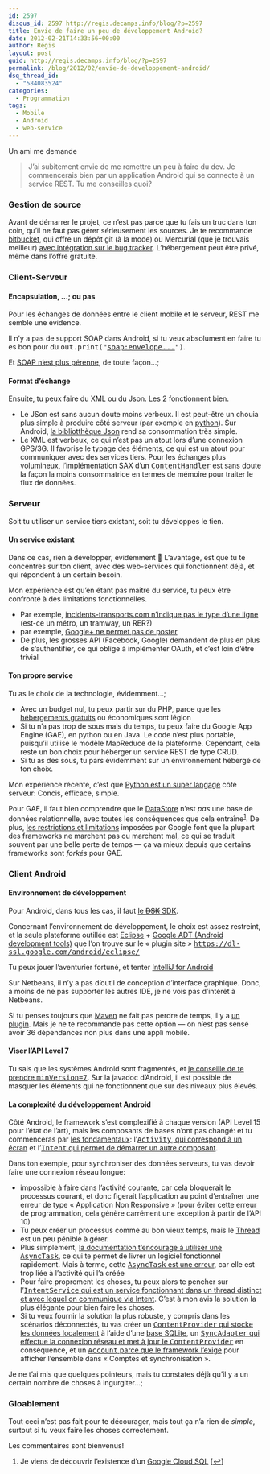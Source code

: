 ```yaml
---
id: 2597
disqus_id: 2597 http://regis.decamps.info/blog/?p=2597
title: Envie de faire un peu de développement Android?
date: 2012-02-21T14:33:56+00:00
author: Régis
layout: post
guid: http://regis.decamps.info/blog/?p=2597
permalink: /blog/2012/02/envie-de-developpement-android/
dsq_thread_id:
  - "584083524"
categories:
  - Programmation
tags:
  - Mobile
  - Android
  - web-service
---
```

Un ami me demande

> J’ai subitement envie de me remettre un peu à faire du dev. Je commencerais bien par un application Android qui se connecte à un service REST. Tu me conseilles quoi?

<!--more-->

### Gestion de source

Avant de démarrer le projet, ce n’est pas parce que tu fais un truc dans ton coin, qu’il ne faut pas gérer sérieusement les sources. Je te recommande [bitbucket](https://bitbucket.org/ "Source code hosting"), qui offre un dépôt git (à la mode) ou Mercurial (que je trouvais meilleur) [avec intégration sur le bug tracker](http://confluence.atlassian.com/display/BITBUCKET/Setting+Up+the+Bitbucket+Issues+Service "Bitbucket integrates source code and bug tracker"). L’hébergement peut être privé, même dans l’offre gratuite.

### Client-Serveur

#### Encapsulation, …; ou pas

Pour les échanges de données entre le client mobile et le serveur, REST me semble une évidence. 

Il n’y a pas de support SOAP dans Android, si tu veux absolument en faire tu es bon pour du <tt>out.print("<soap:envelope...>")</tt>. 

Et [SOAP n’est plus pérenne](http://reinout.vanrees.org/weblog/2010/11/11/soap-is-dead-long-live-rest.html), de toute façon…;

#### Format d’échange

Ensuite, tu peux faire du XML ou du Json. Les 2 fonctionnent bien.

  * Le JSon est sans aucun doute moins verbeux. Il est peut-être un chouia plus simple à produire côté serveur (par exemple en [python](http://docs.python.org/library/json.html "Python Json package")). Sur Android, [la bibliotthèque Json](http://developer.android.com/reference/org/json/package-summary.html "org.json package on Android") rend sa consommation très simple.
  * Le XML est verbeux, ce qui n’est pas un atout lors d’une connexion GPS/3G. Il favorise le typage des éléments, ce qui est un atout pour communiquer avec des services tiers. Pour les échanges plus volumineux, l’implémentation SAX d’un <tt><a href="http://developer.android.com/reference/org/xml/sax/ContentHandler.html" title="SAX ContentHandler for Android">ContentHandler</a></tt> est sans doute la façon la moins consommatrice en termes de mémoire pour traiter le flux de données.

### Serveur

Soit tu utiliser un service tiers existant, soit tu développes le tien.

#### Un service existant

Dans ce cas, rien à développer, évidemment 🙂 L’avantage, est que tu te concentres sur ton client, avec des web-services qui fonctionnent déjà, et qui répondent à un certain besoin.

Mon expérience est qu’en étant pas maître du service, tu peux être confronté à des limitations fonctionnelles.

  * Par exemple, [incidents-transports.com n’indique pas le type d’une ligne](http://incidents-transports.com/api/ligne.json) (est-ce un métro, un tramway, un RER?)
  * par exemple, [Google+ ne permet pas de poster](https://developers.google.com/+/api/ "Gogole+ API")
  * De plus, les grosses API (Facebook, Google) demandent de plus en plus de s’authentifier, ce qui oblige à implémenter OAuth, et c’est loin d’être trivial

#### Ton propre service

Tu as le choix de la technologie, évidemment…;

  * Avec un budget nul, tu peux partir sur du PHP, parce que les [hébergements gratuits](http://php.developpez.com/comparatifs/hebergeurs/ "Hébergements PHP gratuits") ou économiques sont légion
  * Si tu n’a pas trop de sous mais du temps, tu peux faire du Google App Engine (GAE), en python ou en Java. Le code n’est plus portable, puisqu’il utilise le modèle MapReduce de la plateforme. Cependant, cela reste un bon choix pour héberger un service REST de type CRUD.
  * Si tu as des sous, tu pars évidemment sur un environnement hébergé de ton choix.

Mon expérience récente, c’est que [Python est un super langage](http://regis.decamps.info/blog/2011/08/un-vrai-plaisir-de-developper-en-python/) côté serveur: Concis, efficace, simple.

Pour GAE, il faut bien comprendre que le [DataStore](http://code.google.com/appengine/docs/python/datastore/ "Google app engine datastore") n’est _pas_ une base de données relationnelle, avec toutes les conséquences que cela entraîne<sup><a href="#footnote_0_2597" id="identifier_0_2597" class="footnote-link footnote-identifier-link" title="Je viens de d&eacute;couvrir l’existence d’un Google Cloud SQL">1</a></sup>. De plus, [les restrictions et limitations](http://stackoverflow.com/a/3068371/94363 "Hidden limitations of Google App Engine?") imposées par Google font que la plupart des frameworks ne marchent pas ou marchent mal, ce qui se traduit souvent par une belle perte de temps &#8212; ça va mieux depuis que certains frameworks sont _forkés_ pour GAE.

### Client Android

#### Environnement de développement

Pour Android, dans tous les cas, il faut [le <strike>DSK</strike> SDK](http://developer.android.com/sdk/index.html "Download Android SDK").

Concernant l’environnement de développement, le choix est assez restreint, et la seule plateforme outillée est [Eclipse](http://www.eclipse.org/downloads/packages/eclipse-ide-java-developers/indigosr1 "Download Eclipse IDE Indigo for Java") + [Google ADT (Android development tools)](http://developer.android.com/sdk/eclipse-adt.html) que l’on trouve sur le « plugin site » <tt><a href="https://dl-ssl.google.com/android/eclipse/">https://dl-ssl.google.com/android/eclipse/</a></tt>

Tu peux jouer l’aventurier fortuné, et tenter [IntelliJ for Android](http://www.jetbrains.com/idea/features/google_android.html)

Sur Netbeans, il n’y a pas d’outil de conception d’interface graphique. Donc, à moins de ne pas supporter les autres IDE, je ne vois pas d’intérêt à Netbeans. 

Si tu penses toujours que [Maven](http://maven.apache.org/ "Apache Maven - Java developement framework") ne fait pas perdre de temps, il y a [un plugin](http://code.google.com/p/maven-android-plugin/ "maven-android-plugin pour Android sur Maven"). Mais je ne te recommande pas cette option &#8212; on n’est pas sensé avoir 36 dépendances non plus dans une appli mobile.

#### Viser l’API Level 7

Tu sais que les systèmes Android sont fragmentés, et [je conseille de te prendre <tt>minVersion=7</tt>](http://regis.decamps.info/blog/2012/01/fragmentation-des-systemes-android-2/). Sur la javadoc d’Android, il est possible de masquer les éléments qui ne fonctionnent que sur des niveaux plus élevés.

#### La complexité du développement Android

Côté Android, le framework s’est complexifié à chaque version (API Level 15 pour l’état de l’art), mais les composants de bases n’ont pas changé: et tu commenceras par [les fondamentaux](http://developer.android.com/guide/topics/fundamentals.html "Android application fundamentals"): l’[<tt>Activity</tt>, qui correspond à un écran](http://developer.android.com/reference/android/app/Activity.html) et l’[<tt>Intent</tt> qui permet de démarrer un autre composant](http://developer.android.com/reference/android/content/Intent.html). 

Dans ton exemple, pour synchroniser des données serveurs, tu vas devoir faire une connexion réseau longue:

  * impossible à faire dans l’activité courante, car cela bloquerait le processus courant, et donc figerait l’application au point d’entraîner une erreur de type « Application Non Responsive » (pour éviter cette erreur de programmation, cela génère carrément une exception à partir de l’API 10)
  * Tu peux créer un processus comme au bon vieux temps, mais le [Thread](http://developer.android.com/reference/java/lang/Thread.html) est un peu pénible à gérer.
  * Plus simplement, [la documentation t’encourage à utiliser une <tt>AsyncTask</tt>](http://developer.android.com/resources/articles/painless-threading.html "(supposely) painless threading in Android"), ce qui te permet de livrer un logiciel fonctionnel rapidement. Mais à terme, cette [<tt>AsyncTask</tt> est une erreur](http://regis.decamps.info/blog/2011/08/my-life-with-android-its-complicated/ "Don't use AsyncTask"), car elle est trop liée à l’activité qui l’a créée
  * Pour faire proprement les choses, tu peux alors te pencher sur l’[<tt>IntentService</tt> qui est un service fonctionnant dans un thread distinct et avec lequel on communique via Intent](http://developer.android.com/reference/android/app/IntentService.html). C’est à mon avis la solution la plus élégante pour bien faire les choses.
  * Si tu veux fournir la solution la plus robuste, y compris dans les scénarios déconnectés, tu vas créer un [<tt>ContentProvider</tt> qui stocke les données localement](http://developer.android.com/guide/topics/providers/content-provider-creating.html) à l’aide d’une [base SQLite](http://developer.android.com/reference/android/database/sqlite/SQLiteDatabase.html), un [<tt>SyncAdapter</tt> qui effectue la connexion réseau et met à jour le <tt>ContentProvider</tt>](http://developer.android.com/reference/android/content/AbstractThreadedSyncAdapter.html) en conséquence, et un [<tt>Account</tt> parce que le framework l’exige](http://stackoverflow.com/questions/2720315/should-i-use-android-accountmanager/8614699#8614699 "stackoverflow: Should I use android AccountManager?") pour afficher l’ensemble dans « Comptes et synchronisation ».

Je ne t’ai mis que quelques pointeurs, mais tu constates déjà qu’il y a un certain nombre de choses à ingurgiter…;

### Gloablement

Tout ceci n’est pas fait pour te décourager, mais tout ça n’a rien de _simple_, surtout si tu veux faire les choses correctement.

Les commentaires sont bienvenus!

<ol class="footnotes">
  <li id="footnote_0_2597" class="footnote">
    Je viens de découvrir l’existence d’un <a href="https://developers.google.com/cloud-sql/">Google Cloud SQL</a> [<a href="#identifier_0_2597" class="footnote-link footnote-back-link">&#8617;</a>]
  </li>
</ol>
